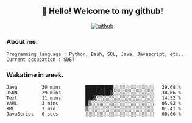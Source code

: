 <h2 align="center">👋 Hello! Welcome to my github! </h2>
<p align="center">
  <a href="https://github.com/usergwen"><img src="https://img.shields.io/badge/GitHub-24292e" alt="github"></a>
</p>

### About me.

```Plain Text
Programming language : Python, Bash, SQL, Java, Javascript, etc...
Current occupation : SDET
```
### Wakatime in week.

<!--START_SECTION:waka-->

```text
Java         30 mins         ██████████░░░░░░░░░░░░░░░   39.68 %
JSON         29 mins         █████████▓░░░░░░░░░░░░░░░   38.66 %
Text         11 mins         ███▓░░░░░░░░░░░░░░░░░░░░░   14.52 %
YAML         3 mins          █▒░░░░░░░░░░░░░░░░░░░░░░░   05.02 %
XML          1 min           ▒░░░░░░░░░░░░░░░░░░░░░░░░   01.41 %
JavaScript   0 secs          ░░░░░░░░░░░░░░░░░░░░░░░░░   00.66 %
```

<!--END_SECTION:waka-->
